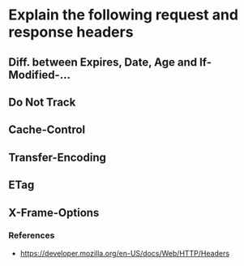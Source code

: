 # Explain the following request and response headers

## Diff. between Expires, Date, Age and If-Modified-...

## Do Not Track

## Cache-Control

## Transfer-Encoding

## ETag

## X-Frame-Options

### References
 - https://developer.mozilla.org/en-US/docs/Web/HTTP/Headers
